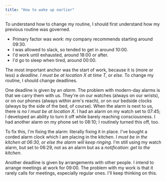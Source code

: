 ```yaml
---
title: "How to wake up earlier"
---
```


To understand how to change my routine, I should first understand how my previous routine was governed.

* Primary factor was _work_: my company recommends starting around 09:30.
* I was allowed to slack, so tended to get in around 10:00.
* I'd work until exhausted, around 18:00 or after.
* I'd go to sleep when tired, around 00:00.

The most important anchor was the start of work, because it is (more or less) a _deadline_. _I must be at location X at time T, or else._ To change my routine, I should change deadlines.

One deadline is given by an _alarm_. The problem with modern-day alarms is that we carry them with us. They're on our watches (always on our wrists), or on our phones (always within arm's reach), or on our bedside clocks (always by the side of the bed, of course). When the alarm is next to us, there is no _I must be at location X_. I had an alarm on my watch set to 07:45; I developed an ability to turn it off while barely reaching consciousness. I had another alarm on my phone set to 08:10; I routinely turned this off, too.

To fix this, I'm fixing the alarm: literally fixing it in place. I've bought a corded alarm clock which I am placing in the kitchen. _I must be in the kitchen at 06:30, or else the alarm will keep ringing._ I'm still using my watch alarm, but set to 06:29, not as an alarm but as a _notification_: _get to the kitchen_.

Another deadline is given by arrangements with other people. I intend to arrange meetings at work for 09:00. The problem with my work is that it rarely calls for meetings, especially regular ones. I'll keep thinking on this.
